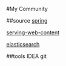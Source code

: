 #My Community


##source
[spring](https://spring.io/)

[serving-web-content](https://spring.io/gs/serving-web-content/)

[elasticsearch](https://elasticsearch.cn/explore)


##tools
IDEA
git
